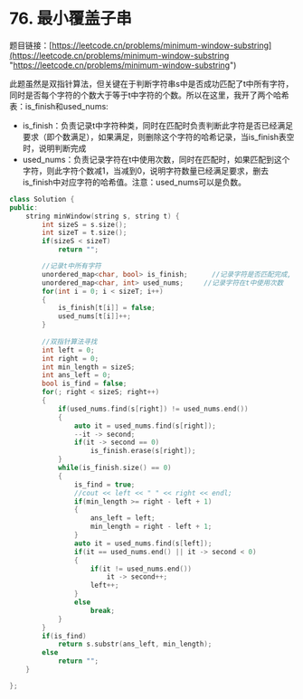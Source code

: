 # 76. 最小覆盖子串

题目链接：[https://leetcode.cn/problems/minimum-window-substring](https://leetcode.cn/problems/minimum-window-substring "https://leetcode.cn/problems/minimum-window-substring")

此题虽然是双指针算法，但关键在于判断字符串s中是否成功匹配了t中所有字符，同时是否每个字符的个数大于等于t中字符的个数。所以在这里，我开了两个哈希表：is\_finish和used\_nums:

- is\_finish：负责记录t中字符种类，同时在匹配时负责判断此字符是否已经满足要求（即个数满足），如果满足，则删除这个字符的哈希记录，当is\_finish表空时，说明判断完成
- used\_nums：负责记录字符在t中使用次数，同时在匹配时，如果匹配到这个字符，则此字符个数减1，当减到0，说明字符数量已经满足要求，删去is\_finish中对应字符的哈希值。注意：used\_nums可以是负数。

```c++
class Solution {
public:
    string minWindow(string s, string t) {
        int sizeS = s.size();
        int sizeT = t.size();
        if(sizeS < sizeT)
            return "";

        //记录t中所有字符
        unordered_map<char, bool> is_finish;      //记录字符是否匹配完成, 如果匹配完成，就把此字符的哈希值删去，哈希表清空证明匹配完成。
        unordered_map<char, int> used_nums;     //记录字符在t中使用次数
        for(int i = 0; i < sizeT; i++)
        {
            is_finish[t[i]] = false;
            used_nums[t[i]]++;
        }
            
        //双指针算法寻找
        int left = 0;
        int right = 0;
        int min_length = sizeS;
        int ans_left = 0;
        bool is_find = false;
        for(; right < sizeS; right++)
        {
            if(used_nums.find(s[right]) != used_nums.end())
            {
                auto it = used_nums.find(s[right]);
                --it -> second;
                if(it -> second == 0)
                    is_finish.erase(s[right]);
            }
            while(is_finish.size() == 0)
            {
                is_find = true;
                //cout << left << " " << right << endl;
                if(min_length >= right - left + 1)
                {
                    ans_left = left;
                    min_length = right - left + 1;
                }
                auto it = used_nums.find(s[left]);
                if(it == used_nums.end() || it -> second < 0)
                {
                    if(it != used_nums.end())
                        it -> second++;
                    left++;
                }
                else
                    break;
            } 
        }
        if(is_find)
            return s.substr(ans_left, min_length);
        else
            return "";
    }

};
```
